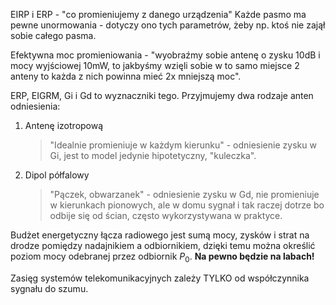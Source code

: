 EIRP i ERP - "co promieniujemy z danego urządzenia"
Każde pasmo ma pewne unormowania - dotyczy ono tych parametrów, żeby np. ktoś nie zajął sobie całego pasma.

Efektywna moc promieniowania - "wyobraźmy sobie antenę o zysku 10dB i mocy wyjściowej 10mW, to jakbyśmy wzięli sobie w to samo miejsce 2 anteny to każda z nich powinna mieć 2x mniejszą moc".

ERP, EIGRM, Gi i Gd to wyznaczniki tego. Przyjmujemy dwa rodzaje anten odniesienia:
1. Antenę izotropową
   >"Idealnie promieniuje w każdym kierunku" - odniesienie zysku w Gi, jest to model jedynie hipotetyczny, "kuleczka".
2. Dipol półfalowy
   >"Pączek, obwarzanek" - odniesienie zysku w Gd, nie promieniuje w kierunkach pionowych, ale w domu sygnał i tak raczej dotrze bo odbije się od ścian, często wykorzystywana w praktyce.
   
Budżet energetyczny łącza radiowego jest sumą mocy, zysków i strat na drodze pomiędzy nadajnikiem a odbiornikiem, dzięki temu można określić poziom mocy odebranej przez odbiornik $P_0$. **Na pewno będzie na labach!**

Zasięg systemów telekomunikacyjnych zależy TYLKO od współczynnika sygnału do szumu.

